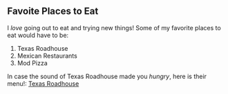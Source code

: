 ## Favoite Places to Eat
I *love* going out to eat and trying new things! Some of my favorite places to eat would have to be:
1. Texas Roadhouse
2. Mexican Restaurants
3. Mod Pizza

In case the sound of Texas Roadhouse made you *hungry*, here is their menu!:
[Texas Roadhouse](https://www.texasroadhouse.com/global-menu)
